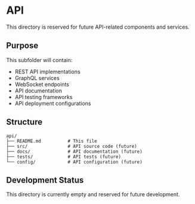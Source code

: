 # API

This directory is reserved for future API-related components and services.

## Purpose

This subfolder will contain:
- REST API implementations
- GraphQL services
- WebSocket endpoints
- API documentation
- API testing frameworks
- API deployment configurations

## Structure

```
api/
├── README.md          # This file
├── src/               # API source code (future)
├── docs/              # API documentation (future)
├── tests/             # API tests (future)
└── config/            # API configuration (future)
```

## Development Status

This directory is currently empty and reserved for future development. 